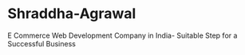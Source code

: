# Shraddha-Agrawal
E Commerce Web Development Company in India- Suitable Step for a Successful Business
